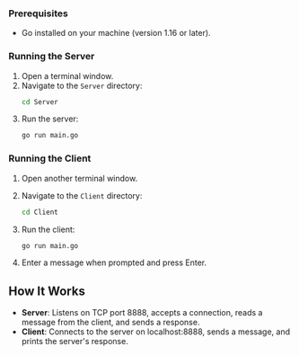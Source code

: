### Prerequisites

- Go installed on your machine (version 1.16 or later).

### Running the Server

1. Open a terminal window.
2. Navigate to the `Server` directory:
    ```sh
    cd Server
    ```
3. Run the server:
    ```sh
    go run main.go
    ```

### Running the Client

1. Open another terminal window.
2. Navigate to the `Client` directory:
    ```sh
    cd Client
    ```
3. Run the client:
    ```sh
    go run main.go
    ```

4. Enter a message when prompted and press Enter.

## How It Works

- **Server**: Listens on TCP port 8888, accepts a connection, reads a message from the client, and sends a response.
- **Client**: Connects to the server on localhost:8888, sends a message, and prints the server's response.
